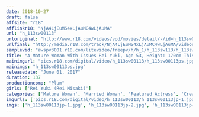 ```yaml
---
date: 2018-10-27
draft: false
affsite: "r18"
afflinkr18: "NjA4LjEuMS4xLjAuMC4wLjAuMA"
url: "h_113sw00113"
urloriginal: "http://www.r18.com/videos/vod/movies/detail/-/id=h_113sw00113"
urlfinal: "http://media.r18.com/track/NjA4LjEuMS4xLjAuMC4wLjAuMA/videos/vod/movies/detail/-/id=h_113sw00113"
samplevid: "awspv3001.r18.com/litevideo/freepv/h/h_1/h_113sw113/h_113sw113_dmb_w.mp4"
title: "A Mature Woman With Issues Rei Yuki, Age 53, Height: 170cm This Tall Fifty Something Lady Has Fair Skin Like A Barely Legal! Adultery Sex With A Tall And Beautiful Mature Woman!"
mainimgurl: "pics.r18.com/digital/video/h_113sw00113/h_113sw00113ps.jpg"
mainimgs: "h_113sw00113ps.jpg"
releasedate: "June 01, 2017"
duration: 137
productioncomp: "Plum"
girls: ['Rei Yuki (Rei Misaki)']
categories: ['Mature Woman', 'Married Woman', 'Featured Actress', 'Creampie', 'Urination', 'Sex Toys', 'Hi-Def']
imgurls: ['pics.r18.com/digital/video/h_113sw00113/h_113sw00113jp-1.jpg', 'pics.r18.com/digital/video/h_113sw00113/h_113sw00113jp-2.jpg', 'pics.r18.com/digital/video/h_113sw00113/h_113sw00113jp-3.jpg', 'pics.r18.com/digital/video/h_113sw00113/h_113sw00113jp-4.jpg', 'pics.r18.com/digital/video/h_113sw00113/h_113sw00113jp-5.jpg', 'pics.r18.com/digital/video/h_113sw00113/h_113sw00113jp-6.jpg', 'pics.r18.com/digital/video/h_113sw00113/h_113sw00113jp-7.jpg', 'pics.r18.com/digital/video/h_113sw00113/h_113sw00113jp-8.jpg', 'pics.r18.com/digital/video/h_113sw00113/h_113sw00113jp-9.jpg', 'pics.r18.com/digital/video/h_113sw00113/h_113sw00113jp-10.jpg', 'pics.r18.com/digital/video/h_113sw00113/h_113sw00113jp-11.jpg', 'pics.r18.com/digital/video/h_113sw00113/h_113sw00113jp-12.jpg', 'pics.r18.com/digital/video/h_113sw00113/h_113sw00113jp-13.jpg', 'pics.r18.com/digital/video/h_113sw00113/h_113sw00113jp-14.jpg', 'pics.r18.com/digital/video/h_113sw00113/h_113sw00113jp-15.jpg', 'pics.r18.com/digital/video/h_113sw00113/h_113sw00113jp-16.jpg', 'pics.r18.com/digital/video/h_113sw00113/h_113sw00113jp-17.jpg', 'pics.r18.com/digital/video/h_113sw00113/h_113sw00113jp-18.jpg', 'pics.r18.com/digital/video/h_113sw00113/h_113sw00113jp-19.jpg', 'pics.r18.com/digital/video/h_113sw00113/h_113sw00113jp-20.jpg']
imgs: ['h_113sw00113jp-1.jpg', 'h_113sw00113jp-2.jpg', 'h_113sw00113jp-3.jpg', 'h_113sw00113jp-4.jpg', 'h_113sw00113jp-5.jpg', 'h_113sw00113jp-6.jpg', 'h_113sw00113jp-7.jpg', 'h_113sw00113jp-8.jpg', 'h_113sw00113jp-9.jpg', 'h_113sw00113jp-10.jpg', 'h_113sw00113jp-11.jpg', 'h_113sw00113jp-12.jpg', 'h_113sw00113jp-13.jpg', 'h_113sw00113jp-14.jpg', 'h_113sw00113jp-15.jpg', 'h_113sw00113jp-16.jpg', 'h_113sw00113jp-17.jpg', 'h_113sw00113jp-18.jpg', 'h_113sw00113jp-19.jpg', 'h_113sw00113jp-20.jpg']
---
```


